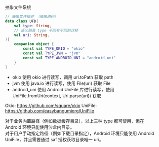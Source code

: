 抽象文件系统

```kotlin
// 抽象文件描述 （抽象路径）
data class UFD(
    val type: String,
    // 语义随着 type 不同有不同的诠释
    val uri: String,
){
    companion object {
        const val TYPE_OKIO = "okio"
        const val TYPE_JVM = "jvm"
        const val TYPE_ANDROID_UNI = "android_uni"
    }
}

```

* okio 使用 okio 进行读写，调用 uri.toPath 获取 path
* jvm 使用 java.io 进行读写，使用 File(uri) 获取 File
* android_uni 使用 Android UniFile 库进行读写，使用 UniFile.fromUri(context, Uri.parse(uri)) 获取

Okio: https://github.com/square/okio
UniFile: https://github.com/easybangumiorg/UniFile


对于业务内置路径（例如数据缓存目录），以上三种 type 都可使用，但在 Android 环境只能使用沙盒内目录。  
对于用户手动指定路径（例如下载目录指定），Android 环境只能使用 Android UniFile，并且需要通过 saf 授权获取目录唯一 uri。